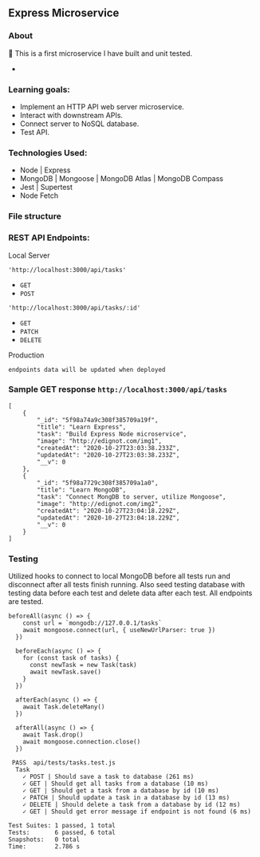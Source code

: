 ## Express Microservice

### About

:floppy_disk: This is a first microservice I have built and unit tested.

-
### Learning goals:

- Implement an HTTP API web server microservice.
- Interact with downstream APIs.
- Connect server to NoSQL database.
- Test API.

### Technologies Used:

- Node | Express
- MongoDB | Mongoose | MongoDB Atlas | MongoDB Compass
- Jest | Supertest
- Node Fetch

### File structure


### REST API Endpoints:

Local Server

`'http://localhost:3000/api/tasks'`

- `GET`
- `POST`

`'http://localhost:3000/api/tasks/:id'`

- `GET`
- `PATCH`
- `DELETE`

Production

`endpoints data will be updated when deployed`

### Sample GET response `http://localhost:3000/api/tasks`
```
[
    {
        "_id": "5f98a74a9c308f385709a19f",
        "title": "Learn Express",
        "task": "Build Express Node microservice",
        "image": "http://edignot.com/img1",
        "createdAt": "2020-10-27T23:03:38.233Z",
        "updatedAt": "2020-10-27T23:03:38.233Z",
        "__v": 0
    },
    {
        "_id": "5f98a7729c308f385709a1a0",
        "title": "Learn MongoDB",
        "task": "Connect MongDB to server, utilize Mongoose",
        "image": "http://edignot.com/img2",
        "createdAt": "2020-10-27T23:04:18.229Z",
        "updatedAt": "2020-10-27T23:04:18.229Z",
        "__v": 0
    }
]
``` 
### Testing

Utilized hooks to connect to local MongoDB before all tests run and disconnect after all tests finish running. Also seed testing database with testing data before each test and delete data after each test. All endpoints are tested.

```
beforeAll(async () => {
    const url = `mongodb://127.0.0.1/tasks`
    await mongoose.connect(url, { useNewUrlParser: true })
  })

  beforeEach(async () => {
    for (const task of tasks) {
      const newTask = new Task(task)
      await newTask.save()
    }
  })

  afterEach(async () => {
    await Task.deleteMany()
  })

  afterAll(async () => {
    await Task.drop()
    await mongoose.connection.close()
  })
```

```
 PASS  api/tests/tasks.test.js
  Task
    ✓ POST | Should save a task to database (261 ms)
    ✓ GET | Should get all tasks from a database (10 ms)
    ✓ GET | Should get a task from a database by id (10 ms)
    ✓ PATCH | Should update a task in a database by id (13 ms)
    ✓ DELETE | Should delete a task from a database by id (12 ms)
    ✓ GET | Should get error message if endpoint is not found (6 ms)

Test Suites: 1 passed, 1 total
Tests:       6 passed, 6 total
Snapshots:   0 total
Time:        2.786 s
```
